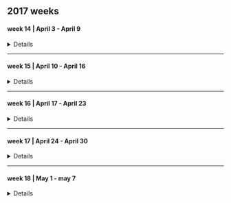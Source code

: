## 2017 weeks

#### week 14 | April 3 - April 9

<details>

##### 2017, April 3 --- Monday

|Time | Glucose | Units | Comment|
|-------|------|-------|---------------|
|       |      |       | uneasy sleep  |
| 08:00 | 15.3 | 12 NR |               | 
| 11:00 |      |       |  soup         |
| 13:00 | 23.4 | 14 NR |               |
| 16:24 | 21   | 20 NR |               | 
| 21:00 |      |       | Salade, Rode Biet |
| 22:00 | 18   | 50 TJ |                   |

##### 2017, April 4 --- Tuesday

|Time | Glucose | Units | Comment|
|-------|-------|-------|---------------------|
|       |       |       | good sleep          |
| 08:15 | 9.7   | 10 NR |                     |
| 13:00 | 19.2  | 12 NR |                     |
| 1600  |       |       | bag of crisps/snack |
| 19:47 | 16.2  | 20 NR |                     |
| 22:00 |       | 50 TJ |                     |

##### 2017, April 5 --- Wednesday

|Time | Glucose | Units | Comment|
|-------|------|-------|---------|
| 08:15 | 11.5 | 12 NR |         |
| 13:00 | 18.2 | 14 NR |         |
| 16:00 |      |       | orange big  |
| 18:00 | 22.1 | 20 NR |             |
| 22:00 |      | 50 TJ | snack .. i don't know what |

##### 2017, April 6 --- Thursday

|Time | Glucose | Units | Comment|
|-----|--------|--------|-------------------------------------|
| 08:15 | 15.3 |  12 NR |                                     |
| 10:00 |      |        |  half big orange                    |
| 13:00 | 21   |  14 NR |                                     |
| 15:00 |      |        | granaat appel drink + casave crisps |
| 18:00 | 27.1 |  20 NR |                                     |
| 19:00 |      |        | juice                               |
| 22:00 | 22   |  50 TJ |                                     |

##### 2017, April 7 --- Friday

|Time | Glucose | Units | Comment|
|-----|---------|-------|--------|
| 8:30  | 11.5  | 12 NR |        | 
| 12:00 | 17.5  |  4 NR |        |
| 13:00 | ?     | 12 NR |        |
| 16:00 | 23.7  |  6 NR |               |
| 16:40 | 20 eh |       | early dinner  |
| 22:00 |       | 50 TJ |               | 

##### 2017, April 8 --- Saterday

|Time | Glucose | Units | Comment|
|-----|---------|-------|--------|
| 05:00 |       |       | 's nacht chocolade. (honger) |
| 08:00 | 17.0  | 14 NR |        | 
| 13:00 | 21.0  | 14 NR |        | 
| 15:30 | 21.0  |  6 NR |        |
| 18:00 | 21.0  | 22 NR |        |
| 22:00 |       | 54 TJ |        |

##### 2017, April 9 --- Sunday

|Time | Glucose | Units | Comment|
|-----|---------|-------|--------|
| 08:30 |  12.9 | 14 NR |        |
| 13:00 |  24.0 | 14 NR |        |
| 17:20 |  22.0 | 22 NR |        |
| 22:00 |  20.4 | 50 TJ |        |

</details>




---------------

#### week 15 | April 10 - April 16

<details>

##### 2017, April 10 --- Monday

|Time | Glucose | Units | Comment|
|-----|---------|-------|--------|
| 07:00 |       |       | not feeling ok |
| 08:00 | 12.7  | 14 NR |                |
| 10:00 |       |  6 NR |                |
| 13:00 | 19.7  | 14 NR | feeling OK     |
| 18:00 | 19.3  | 22 NR | feeling OK     |
| 20:00 |       |       | wit bolletje and sap |
| 22:00 |       |  6 NR |                |
| 22:00 |       | 50 TJ |                |


##### 2017, April 11 --- Tuesday

|Time | Glucose | Units | Comment|
|-----|---------|-------|--------|
| 06:00 |         |       | poor sleep  |
| 08:15 | 17.7    | 14 NR |             |
| 12:15 | 22.2    |  6 NR |           |
| 12:45 |         |       | lunch  |
| 13:15 |         | 14 NR |        |
| 15:00 |         |       | sandwhich |
| 17:15 | 27      | 22 NR |        |
| 19:50 | 20.1    |  6 NR |        |
| 22:10 | 16.4    | 50 TJ |        |

##### 2017, April 12 --- Wednesday

|Time | Glucose | Units | Comment|
|-----|---------|-------|--------|
| 08:15 | 9.3  | 14 NR |     |
| 12:20 | 21.7 |  6 NR |     |
| 13:00 |      | 14 NR |     |
| 13:00 |      |       | lunch      |
| 15:45 | 24.2 |  6 NR |            |
| 16:40 |      |       | cup a soup |
| 18:00 | 24   | 22 NR |            |
| 22:00 | 15.1 |  4 NR |            |
| 22:00 |      | 50 TJ |            |

##### 2017, April 13 --- Thursday

|Time | Glucose | Units | Comment|
|-----|---------|-------|--------|
| 08:15 |  14.1 | 16 NR |        |
| 11:45 | 23.9  |  6 NR |        |
| 12:45 | 24.6  | 16 NR |        |
| 14:20 |      |        | orange + 1/5 banana |
| 18:00 | 22.0 |  22 NR |        |
| 19:20 | 22.0 |        |        |
| 22:00 |      |  55 TJ |  per dienstdoende mdl arts |


##### 2017, April 14  --- Friday

|Time | Glucose | Units | Comment|
|-----|---------|-------|--------|
| 06:00 |       |       | poor sleep  |
| 08:15 | 10.0  | 14 NR |             |
| 11:30 | 24.4  |  6 NR |             |
| 18:00 | 22    | 22 NR |             |
| 22:00 | 23    |  6 NR |             |
| 22:00 |       | 55 TJ |             |

##### 2017, April 15 --- Saterday

|Time | Glucose | Units | Comment|
|-----|---------|-------|--------|
| 07:50 | 14.9  | 16 NR |        |
| 12:45 | 19.9  | 18 NR |        |
| 18:00 | 22.2  | 24 NR |        |
| 22:00 |       | 55 TJ |        |

##### 2017, April 16 --- Sunday

|Time | Glucose | Units | Comment|
|-----|---------|-------|--------|
|       |       |          |  slecht geslapen door hoest |
|       |       |          |  taai slijm                 |
| 07:20 |       |          |  hoest drank                |
| 08:20 | 12.6  |  16 NR   |                             |
| 13:00 | 15.1  |  16 NR   |                             |
| 18:35 | 19.2  |  24 NR   |                             |
| 22:00 | 27.3  |  7  NR   | net na sinas appelsap       |
| 22:00 |       |  55 TJ   |                             |

</details>

---------------

#### week 16 | April 17 - April 23

<details>

##### 2017, April 17 --- Monday

|Time | Glucose | Units | Comment|
|-----|---------|-------|--------|
| 03:20 |       |          |  hoest drank   |
| 08:20 | 13.3  |  14 NR   |                |
| 13:20 | 20.2  |  14 NR   |        |
| 17:30 | 25    |   8 NR   | misselijk na opstaan  |
| 18:30 |       |  22 NR   | niet misselijk meer   |
| 22:00 |       |  55 TJ   | voelt redelijk        | 

##### 2017, April 18 --- Tuesday

|Time | Glucose | Units | Comment|
|-----|---------|-------|--------|
| 07:45 | 12.9  | 16 NR |        |
| 12:30 | 23.2  |  4 NR | lunch  |
| 13:30 | 23.2  | 15 NR |        |
| 17:50 | 17    | 24 NR | diner  |
| 22:00 | 19    | 3 NR  |        |
| 22:00 |       | 56 TJ |        |

##### 2017, April 19 --- Wednesday

|Time | Glucose | Units | Comment|
|-------|------|--------|--------|
| 08:00 | 13.3 | 16 NR  |        |
| 12:15 | 19.0 |  4 NR 
| 13:20 |      | 14 NR 
| 18:00 |      | 22 NR  | diner |
| 21:00 |      |        | snack |
| 22:00 |      | 56 TJ  |       |
| 00:30 | 21   |  6 NR  |       |

##### 2017, April 20 --- Thursday

|Time | Glucose | Units | Comment|
|-------|------|--------|--------|
| 07:45 | 11.2  | 16 NR | hungry |
| 12:30 | 19.2  | 18 NR |        |
| 18:00 | 19.4  | 26 NR |        |
| 21:30 | 15.0  | 55 TJ |        |

##### 2017, April 21 --- Friday

|Time | Glucose | Units | Comment|
|-------|------|--------|------------------|
| 03:00 |      |        | hoest drank      |
| 08:15 | 14.9 | 16 NR  |                  |
| 13:00 | 27.  | 18 NR  | net na traplopen |
| 16:00 |      |        | mandarijn        |
| 16:25 | 26   |  8 NR  |                  |
| 19:00 | 19.0 | 26 NR  |                  |
| 22:00 |      | 55 TJ  |                  |

##### 2017, April 22 --- Saterday

|Time | Glucose | Units | Comment|
|-------|------|--------|------------------|
| 07:00 |      |        | good sleep       | 
| 08:00 | 8.5  | 14 NR  |                  |
| 12:45 | 26   | 19 NR  |                  |
| 16:30 | 24   |  8 NR  |                  |
| 18:00 |      | 22 NR  | dinner           |
| 22:00 | 16   |  3 NR  |                  |
| 22:00 |      | 55 TJ  |                  |

##### 2017, April 23 --- Sunday

|Time | Glucose | Units | Comment|
|-------|------|--------|------------------|
| 08:05 | 10.5 | 15 NR  |                  |
| 13:20 | 23   | 20 NR  | niet nuchter     |
| 18:20 | 21   | 26 NR  |                  |
| 22:00 | 20   |  4 NR  |                  |
| 22:00 |      | 55 TJ  |                  |

</details>

---------------

#### week 17 | April 24 - April 30

<details>

##### 2017, April 24 --- Monday

|Time | Glucose | Units | Comment|
|-------|------|--------|------------------|
| 08:00 | 8.5  |  14 NR |            |
| 12:45 | 19.0 |  18 NR |            |  
| 18:00 | 16.4 |  25 NR | diner      |
| 21:00 |      |        | snack      |
| 22:00 | 15.9 |  56 TJ | niet bij gespoten  |

##### 2017, April 25 --- Tuesday

|Time | Glucose | Units | Comment|
|-------|------|--------|------------------|
| 08:30 | 12.3 |  16 NR | wakker sinds 06:30 |
| 12:45 | 17   |  18 NR |                    |
| 17:45 | 16.2 |  26 NR | diner              |
| 19:45 | 16.4 |        |                    |
| 22:00 |      |  58 TJ | niet bij gespoten  |

##### 2017, April 26 --- Wednesday

|Time | Glucose | Units | Comment|
|-------|------|--------|------------------|
| 08:10 | 10.7 |  16 NR |   |
| 13:00 | 16.1 |  18 NR |   |
| 19:10 | 19   |  27 NR | laat diner        |
| 23:00 | --   |  58 TJ | niet bij gespoten |

##### 2017, April 27 --- Thursday

|Time | Glucose | Units | Comment|
|-------|------|--------|------------------|
| 08:20 | 10.9 | 16 NR  | gebroken nachtrust |
| 13:00 | 19.  | 19 NR  |                    |
| 17:15 | 20.  | 14 NR  | na sinasappel      |
| 21:00 |      | 10 NR  | laat diner         |
| 22:00 |      | 58 TJ  | niet bij gespoten  |

##### 2017, April 28 --- Friday

|Time | Glucose | Units | Comment|
|-------|------|--------|-------------------|
| 08:00 | 13.1 | 16 NR  |                   | 
| 13:00 |      | 20 NR  |                   |
| 18:10 | 17.2 | 29 NR  |                   |
| 22:00 | 19.2 | 62 TJ  | niet bij gespoten |
 
##### 2017, April 29 --- Saterday

|Time | Glucose | Units | Comment|
|-------|------|--------|-------------------|
| 08:00 | 10.9 | 18 NR  |                   |
| 13:00 | 19.0 | 20 NR  |                   |
| 18:00 | 20.2 | 29 NR  |                   |
| 22:20 |      | 62 TJ  | niet bij gespoten |

##### 2017, April 30 --- Sunday

|Time | Glucose | Units | Comment|
|-------|------|--------|------------------|
| 08:15 | 13.3 | 20 NR  |  + 2 NR          |
| 12:11 | 17.3 | 20 NR  |                  |
| 19.00 | 29.0 | 29 NR  | net na sap.      |
| 22:20 |      | 62 TJ  |                  |
| 22:20 |      |  4 NR  | wel bijgespoten  |

</details>

---------------

#### week 18 | May 1 - may 7

<details>

##### 2017, May 1 --- Monday

|Time | Glucose | Units | Comment|
|-------|------|--------|------------------|
| 08:15 | 8.8  | 18 NR  |                  |
| 13:30 |      | 20 NR  |                  |
| 18:00 |      | 29 NR  |                  |
| 22:20 | 22   | 62 TJ  | 6 NR bij         | 

##### 2017, May 2 --- Tuesday

|Time | Glucose | Units | Comment|
|-------|------|--------|------------------|
|       |      |        | neuropathic pain |
| 08:15 | 11.3 | 18 NR  |                  |
|       |      |        | rubbed nose, caused nose bleed |
| 12:40 | 21.2 | 20 NR  |                  |
| 18:20 |      | 29 NR  |                  |
| 22:30 | 21   | 62 TJ  | 6 NR bij         |

##### 2017, May 3 --- Wednesday

|Time | Glucose | Units | Comment|
|-------|------|--------|------------------|
| 8:20  | 11.5 | 20 NR  |                  |
| 10:20 |      |        | various eating, but feeling good | 
| 13:00 | 27   | 22 NR  |                  |
| 18:00 |      | 29 NR  |                  |
| 22:30 | 25   | 62 TJ  | 7 NR bij         |

##### 2017, May 4 --- Thursday

|Time | Glucose | Units | Comment|
|-------|------|--------|------------------|
| 08:10 | 10.3 | 18 NR  |                  |
| 12:20 |      | 22 NR  |                  |
| 18:00 | 20.1 | 29 NR  |                  |
| 22:20 | 25.8 | 62 TJ  | 8 NR  bij        |   

##### 2017, May 5 --- Friday

|Time | Glucose | Units | Comment|
|-------|------|--------|------------------|
| 08:10 | 13.3 | 20 NR  |                  |
| 13:10 | 18.3 | 20 NR  |                  |
|       |      |        | koek             |
| 18:10 |      | 31 NR  |                  |
| 22:20 |      | 62 TJ  | 6 NR bij         |

##### 2017, May 6 --- Saterday

|Time | Glucose | Units | Comment|
|-------|------|--------|------------------|
| 08:05 | 13.2 | 20 NR  |                  |
| 13:10 | 20.9 | 20 NR  |          |
| 18:10 |      | 29 NR  |          |
| 22:10 | 24.3 | 62 TJ  | 8 NR bij | 

##### 2017, May 7 --- Sunday

|Time | Glucose | Units | Comment|
|-------|------|--------|------------------|
| 08:00 | 14.3 |  22 NR | slecht geslapen  |
| 13:00 | 18.9 |  20 NR |                  |
| 17:30 | 20.4 |  29 NR |                  |
| 22:20 | 21.4 |  62 TJ | 6 NR bij         | 

</details>